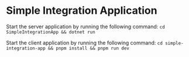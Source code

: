 # Simple Integration Application

Start the server application by running the following command:
`cd SimpleIntegrationApp && dotnet run`

Start the client application by running the following command:
`cd simple-integration-app && pnpm install && pnpm run dev`